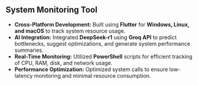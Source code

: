 ## System Monitoring Tool

- **Cross-Platform Development:** Built using **Flutter** for **Windows, Linux, and macOS** to track system resource usage.
- **AI Integration:** Integrated **DeepSeek-r1** using **Groq API** to predict bottlenecks, suggest optimizations, and generate system performance summaries.
- **Real-Time Monitoring:** Utilized **PowerShell** scripts for efficient tracking of CPU, RAM, disk, and network usage.
- **Performance Optimization:** Optimized system calls to ensure low-latency monitoring and minimal resource consumption.

